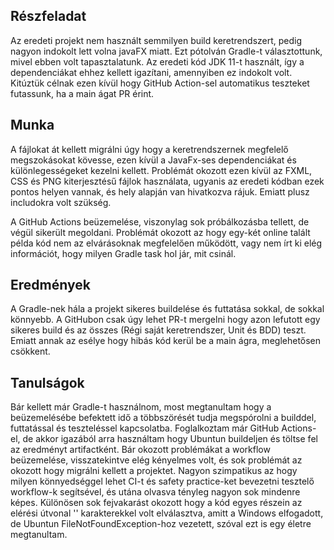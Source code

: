 ## Részfeladat
Az eredeti projekt nem használt semmilyen build keretrendszert, pedig nagyon indokolt lett volna javaFX miatt. Ezt pótolván Gradle-t választottunk,
mivel ebben volt tapasztalatunk. Az eredeti kód JDK 11-t használt, így a dependenciákat ehhez kellett igazítani, amennyiben ez indokolt volt.
Kitúztük célnak ezen kívül hogy GitHub Action-sel automatikus teszteket futassunk, ha a main ágat PR érint.

## Munka 
A fájlokat át kellett migrálni úgy hogy a keretrendszernek megfelelő megszokásokat kövesse, ezen kívül a JavaFx-ses dependenciákat és különlegességeket kezelni kellett.
Problémát okozott ezen kívül az FXML, CSS és PNG kiterjesztésű fájlok használata, ugyanis az eredeti kódban ezek pontos helyen vannak, és hely alapján van hivatkozva rájuk.
Emiatt plusz includokra volt szükség.

A GitHub Actions beüzemelése, viszonylag sok próbálkozásba tellett, de végül sikerült megoldani. Problémát okozott az hogy egy-két online talált példa kód nem az
elvárásoknak megfelelően működött, vagy nem írt ki elég információt, hogy milyen Gradle task hol jár, mit csinál.

## Eredmények
A Gradle-nek hála a projekt sikeres buildelése és futtatása sokkal, de sokkal könnyebb. A GitHubon csak úgy lehet PR-t mergelni hogy azon lefutott egy sikeres build és az
összes (Régi saját keretrendszer, Unit és BDD) teszt. Emiatt annak az esélye hogy hibás kód kerül be a main ágra, meglehetősen csökkent.

## Tanulságok
Bár kellett már Gradle-t használnom, most megtanultam hogy a beüzemelésébe befektett idő a többszörését tudja megspórolni a builddel, futtatással és teszteléssel kapcsolatba.
Foglalkoztam már GitHub Actions-el, de akkor igazából arra használtam hogy Ubuntun buildeljen és töltse fel az eredményt artifactként. Bár okozott problémákat a workflow
beüzemelése, visszatekintve elég kényelmes volt, és sok problémát az okozott hogy migrálni kellett a projektet. Nagyon szimpatikus az hogy milyen könnyedséggel lehet CI-t és
safety practice-ket bevezetni tesztelő workflow-k segítsével, és utána olvasva tényleg nagyon sok mindenre képes. Különösen sok fejvakarást okozott hogy a kód egyes részein
az elérési útvonal '\' karakterekkel volt elválasztva, amitt a Windows elfogadott, de Ubuntun FileNotFoundException-hoz vezetett, szóval ezt is egy életre megtanultam.
